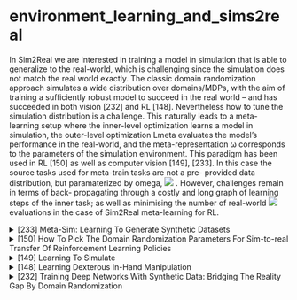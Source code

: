 # environment_learning_and_sims2real
In Sim2Real we are interested in training a model in simulation that is able to generalize to the real-world, which is challenging since the simulation does not match the real world exactly. The classic domain randomization approach simulates a wide distribution over domains/MDPs, with the aim of training a sufficiently robust model to succeed in the real world – and has succeeded in both vision [232] and RL [148]. Nevertheless how to tune the simulation distribution is a challenge. This naturally leads to a meta- learning setup where the inner-level optimization learns a model in simulation, the outer-level optimization Lmeta evaluates the model’s performance in the real-world, and the meta-representation ω corresponds to the parameters of the simulation environment. This paradigm has been used in RL [150] as well as computer vision [149], [233]. In this case the source tasks used for meta-train tasks are not a pre- provided data distribution, but paramaterized by omega, 
<img src="https://render.githubusercontent.com/render/math?math=\mathscr{D}_{\text {source}}(\omega)">
. However, challenges remain in terms of back- propagating through a costly and long graph of learning steps of the inner task; as well as minimising the number of real-world 
<img src="https://render.githubusercontent.com/render/math?math=\mathcal{L}^{m e t a}"> 
 evaluations in the case of Sim2Real meta-learning for RL.
<!-- REFERENCE -->


<details>
<summary>[233] Meta-Sim: Learning To Generate Synthetic Datasets</summary>
<br>
<!-- (meta_sim_learning_to_generate_synthetic_datasets.md) -->

# meta_sim_learning_to_generate_synthetic_datasets.md

<!-- REFERENCE -->


[Meta-Sim: Learning To Generate Synthetic Datasets](../papers/meta_sim_learning_to_generate_synthetic_datasets.md)

</details>



<details>
<summary>[150] How To Pick The Domain Randomization Parameters For Sim-to-real Transfer Of Reinforcement Learning Policies</summary>
<br>
<!-- (how_to_pick_the_domain_randomization_parameters_for_sim_to_real_transfer_of_reinforcement_learning_policies.md) -->

# how_to_pick_the_domain_randomization_parameters_for_sim_to_real_transfer_of_reinforcement_learning_policies.md

<!-- REFERENCE -->


[How To Pick The Domain Randomization Parameters For Sim-to-real Transfer Of Reinforcement Learning Policies](../papers/how_to_pick_the_domain_randomization_parameters_for_sim_to_real_transfer_of_reinforcement_learning_policies.md)

</details>



<details>
<summary>[149] Learning To Simulate</summary>
<br>
<!-- (learning_to_simulate.md) -->

# learning_to_simulate.md

<!-- REFERENCE -->


[Learning To Simulate](../papers/learning_to_simulate.md)

</details>



<details>
<summary>[148] Learning Dexterous In-Hand Manipulation</summary>
<br>
<!-- (learning_dexterous_in_hand_manipulation.md) -->

# learning_dexterous_in_hand_manipulation.md

<!-- REFERENCE -->


[Learning Dexterous In-Hand Manipulation](../papers/learning_dexterous_in_hand_manipulation.md)

</details>



<details>
<summary>[232] Training Deep Networks With Synthetic Data: Bridging The Reality Gap By Domain Randomization</summary>
<br>
<!-- (training_deep_networks_with_synthetic_data_bridging_the_reality_gap_by_domain_randomization.md) -->

# training_deep_networks_with_synthetic_data_bridging_the_reality_gap_by_domain_randomization.md

<!-- REFERENCE -->


[Training Deep Networks With Synthetic Data: Bridging The Reality Gap By Domain Randomization](../papers/training_deep_networks_with_synthetic_data_bridging_the_reality_gap_by_domain_randomization.md)

</details>


